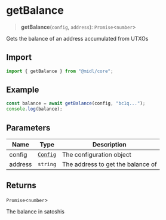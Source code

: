 # getBalance

> **getBalance**(`config`, `address`): `Promise`\<`number`\>

Gets the balance of an address accumulated from UTXOs

## Import

```ts
import { getBalance } from "@midl/core";
```

## Example

```ts
const balance = await getBalance(config, "bc1q...");
console.log(balance);
```

## Parameters

| Name    | Type                                                            | Description                       |
| ------- | --------------------------------------------------------------- | --------------------------------- |
| config  | [`Config`](../configuration.md#creating-a-configuration-object) | The configuration object          |
| address | `string`                                                        | The address to get the balance of |

## Returns

`Promise`\<`number`\>

The balance in satoshis
